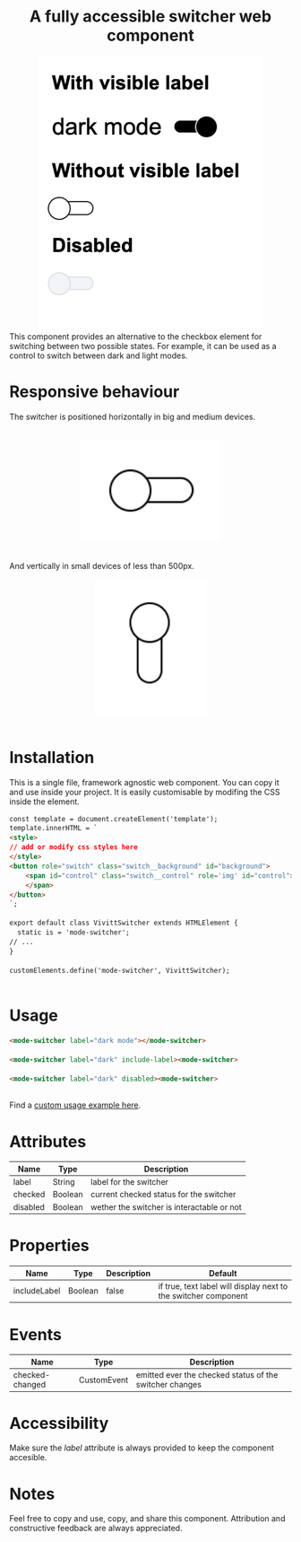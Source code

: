 <div align="center">

# A fully accessible switcher web component

<img src="./assets/switcher.png" alt="switcher component being clicked and changing from off to on, and back to off state" height="auto" width="400"/>
</div>
This component provides an alternative to the checkbox element for switching between two possible states. For example, it can be used as a control to switch between dark and light modes.
<br/>

# Responsive behaviour
The switcher is positioned horizontally in big and medium devices. 
<br/>
<br/>
<div align="center">
<img src="./assets/horizontal.png" alt="switcher component on big devices" height="auto" width="250"/>
</div>
<br/>
<br/>
And vertically in small devices of less than 500px.
<br/>
<br/>
<div align="center">
<img src="./assets/vertical.png" alt="switcher component off small devices" height="auto" width="200"/>
<br/>
<br/>
</div>


# Installation
This is a single file, framework agnostic web component. You can copy it and use inside your project. It is easily customisable by modifing the CSS inside the <style></style> element. 
```html
const template = document.createElement('template');
template.innerHTML = `
<style>
// add or modify css styles here
</style>
<button role="switch" class="switch__background" id="background">
    <span id="control" class="switch__control" role='img' id="control"> 
    </span>
</button>
`;

export default class VivittSwitcher extends HTMLElement {
  static is = 'mode-switcher';
// ...
}

customElements.define('mode-switcher', VivittSwitcher);
 
```
# Usage
```html
<mode-switcher label="dark mode"></mode-switcher>
    
<mode-switcher label="dark" include-label><mode-switcher>

<mode-switcher label="dark" disabled><mode-switcher>
 
```
Find a [custom usage example here](https://www.viviyanez.dev/).

# Attributes
| Name | Type | Description | 
| ---- | ---- | ----------- |
| label | String | label for the switcher | 
| checked | Boolean | current checked status for the switcher |
| disabled | Boolean | wether the switcher is interactable or not |

# Properties
| Name | Type | Description | Default |
| ---- | ---- | ----------- | -------- |
| includeLabel | Boolean | false | if true, text label will display next to the switcher component | false |

# Events
| Name | Type | Description |
| ---- | ---- | ----------- | 
| checked-changed | CustomEvent | emitted ever the checked status of the switcher changes

# Accessibility
Make sure the *label* attribute is always provided to keep the component accesible.

# Notes
Feel free to copy and use, copy, and share this component. Attribution and constructive feedback are always appreciated.
